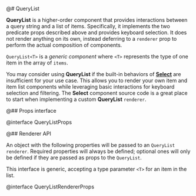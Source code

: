 @# QueryList

**QueryList** is a higher-order component that provides interactions between a query string and a list of items.
Specifically, it implements the two predicate props described above and provides keyboard selection. It does not render
anything on its own, instead deferring to a `renderer` prop to perform the actual composition of components.

`QueryList<T>` is a _generic component_ where `<T>` represents the type of one item in the array of `items`.

You may consider using **QueryList** if the built-in behaviors of [**Select**](#select/select-component) are
insufficient for your use case. This allows you to render your own item and item list components while leveraging basic
interactions for keyboard selection and filtering. The **Select** component source code is a great place to start when
implementing a custom **QueryList** `renderer`.

@## Props interface

@interface QueryListProps

@## Renderer API

An object with the following properties will be passed to an `QueryList` `renderer`. Required properties will always be defined; optional ones will only be defined if they are passed as props to the `QueryList`.

This interface is generic, accepting a type parameter `<T>` for an item in the list.

@interface QueryListRendererProps
